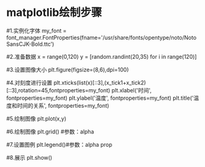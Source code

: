 # matplotlib绘制步骤

#1.实例化字体
my_font = font_manager.FontProperties(fname='/usr/share/fonts/opentype/noto/NotoSansCJK-Bold.ttc')

#2.准备数据
x = range(0,120)
y = [random.randint(20,35) for i in range(120)]

#3.设置图像大小
plt.figure(figsize=(8,6),dpi=100)

#4.对刻度进行设置
plt.xticks(list(x)[::3],(x_tick1+x_tick2)[::3],rotation=45,fontproperties=my_font)
plt.xlabel('时间', fontproperties=my_font)
plt.ylabel('温度', fontproperties=my_font)
plt.title('温度和时间的关系', fontproperties=my_font)

#5.绘制图像
plt.plot(x,y)

#6.绘制图像
plt.grid() #参数：alpha

#7.设置图例
plt.legend()#参数：alpha prop

#8.展示
plt.show()
